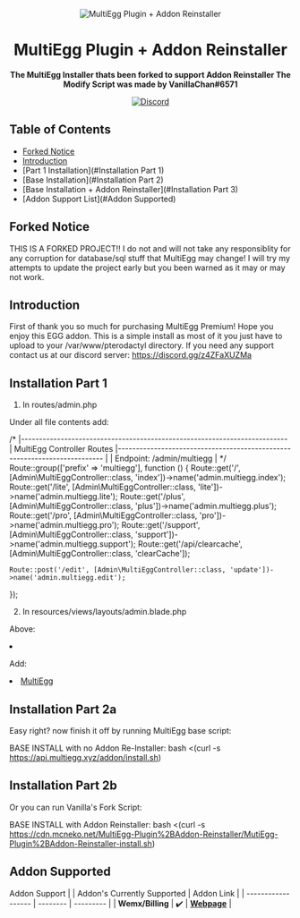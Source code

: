 <p align="center">
<img alt="MultiEgg Plugin + Addon Reinstaller"
    src="https://cdn.discordapp.com/icons/1065406608605192312/7ff555c04132449c28e2d178445818f6.png?size=256">
</p>

<h1 align="center">MultiEgg Plugin + Addon Reinstaller</h1>

<p align="center">
 <b>
      The MultiEgg Installer thats been forked to support Addon Reinstaller
      The Modify Script was made by VanillaChan#6571
  </b>
</p>

<p align="center">
    <a href="https://discord.gg/z4ZFaXUZMa">
        <img alt="Discord" src="https://img.shields.io/discord/1065406608605192312?color=7289DA&label=Discord&logo=discord&logoColor=7289DA">
    </a>
</p>

## Table of Contents 

*   [Forked Notice](#forked-notice)
*   [Introduction](#introduction)
*   [Part 1 Installation](#Installation Part 1)
*   [Base Installation](#Installation Part 2)
*   [Base Installation + Addon Reinstaller](#Installation Part 3)
*   [Addon Support List](#Addon Supported)

## Forked Notice
THIS IS A FORKED PROJECT!!
I do not and will not take any responsiblity for any corruption for database/sql stuff that MultiEgg may change!
I will try my attempts to update the project early but you been warned as it may or may not work.

## Introduction
First of thank you so much for purchasing MultiEgg Premium! Hope you enjoy this EGG addon. 
This is a simple install as most of it you just have to upload to your /var/www/pterodactyl directory. 
If you need any support contact us at our discord server: https://discord.gg/z4ZFaXUZMa

## Installation Part 1
1. In routes/admin.php

Under all file contents add:

/*
|--------------------------------------------------------------------------
| MultiEgg Controller Routes
|--------------------------------------------------------------------------
|
| Endpoint: /admin/multiegg
|
*/
Route::group(['prefix' => 'multiegg'], function () {
    Route::get('/', [Admin\MultiEggController::class, 'index'])->name('admin.multiegg.index');
    Route::get('/lite', [Admin\MultiEggController::class, 'lite'])->name('admin.multiegg.lite');
    Route::get('/plus', [Admin\MultiEggController::class, 'plus'])->name('admin.multiegg.plus');
    Route::get('/pro', [Admin\MultiEggController::class, 'pro'])->name('admin.multiegg.pro');
    Route::get('/support', [Admin\MultiEggController::class, 'support'])->name('admin.multiegg.support');
    Route::get('/api/clearcache', [Admin\MultiEggController::class, 'clearCache']);
    
    Route::post('/edit', [Admin\MultiEggController::class, 'update'])->name('admin.multiegg.edit');
});


2. In resources/views/layouts/admin.blade.php

Above:

<li class="{{ ! starts_with(Route::currentRouteName(), 'admin.nests') ?: 'active' }}">

Add:

<li class="{{ ! starts_with(Route::currentRouteName(), 'admin.multiegg') ?: 'active' }}">
                            <a href="{{ route('admin.multiegg.index') }}">
                                <i class="fa fa-gears"></i> <span>MultiEgg</span>
                            </a>
                        </li>

## Installation Part 2a
Easy right? now finish it off by running MultiEgg base script:

BASE INSTALL with no Addon Re-Installer:
bash <(curl -s https://api.multiegg.xyz/addon/install.sh)

## Installation Part 2b
Or you can run Vanilla's Fork Script:

BASE INSTALL with Addon Reinstaller:
bash <(curl -s https://cdn.mcneko.net/MultiEgg-Plugin%2BAddon-Reinstaller/MutiEgg-Plugin%2BAddon-Reinstaller-install.sh)

## Addon Supported
Addon Support
| | Addon's Currently Supported | Addon Link |
| ------------------ | -------- | --------- |
| **Wemx/Billing** | :heavy_check_mark: | **[Webpage](https://wemx.net/marketplace)** |

